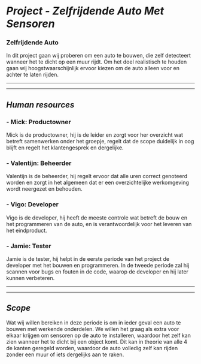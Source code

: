 # ***Project - Zelfrijdende Auto Met Sensoren***
### **Zelfrijdende Auto**
In dit project gaan wij proberen om een auto te bouwen, die zelf detecteert wanneer het te dicht op een muur rijdt. Om het doel realistisch te houden gaan wij hoogstwaarschijnlijk ervoor kiezen om de auto alleen voor en achter te laten rijden.
______________________________________________________________________________________________________________________________________________________________________
______________________________________________________________________________________________________________________________________________________________________
## *Human resources*
### - Mick: Productowner
Mick is de productowner, hij is de leider en zorgt voor her overzicht wat betreft samenwerken onder het groepje, regelt dat de scope duidelijk in oog blijft en regelt het klantengesprek en dergelijke.
### - Valentijn: Beheerder
Valentijn is de beheerder, hij regelt ervoor dat alle uren correct genoteerd worden en zorgt in het algemeen dat er een overzichtelijke werkomgeving wordt neergezet en behouden.
### - Vigo: Developer
Vigo is de developer, hij heeft de meeste controle wat betreft de bouw en het programmeren van de auto, en is verantwoordelijk voor het leveren van het eindproduct.
### - Jamie: Tester
Jamie is de tester, hij helpt in de eerste periode van het project de developer met het bouwen en programmeren. In de tweede periode zal hij scannen voor bugs en fouten in de code, waarop de developer en hij later kunnen verbeteren.
______________________________________________________________________________________________________________________________________________________________________
______________________________________________________________________________________________________________________________________________________________________
## *Scope*
Wat wij willen bereiken in deze periode is om in ieder geval een auto te bouwen met werkende onderdelen. We willen het graag als extra voor elkaar krijgen om sensoren op de auto te installeren, waardoor het zelf kan zien wanneer het te dicht bij een object komt. Dit kan in theorie van alle 4 de kanten geregeld worden, waardoor de auto volledig zelf kan rijden zonder een muur of iets dergelijks aan te raken.
